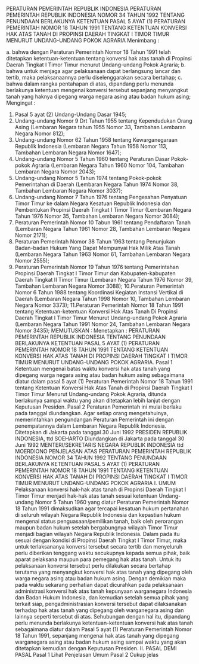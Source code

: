  PERATURAN PEMERINTAH REPUBLIK INDONESIA PERATURAN PEMERINTAH REPUBLIK INDONESIA NOMOR 34 TAHUN 1992 TENTANG PENUNDAAN BERLAKUNYA KETENTUAN PASAL 5 AYAT (1) PERATURAN PEMERINTAH NOMOR 18 TAHUN 1991 TENTANG KETENTUAN KONVERSI HAK ATAS TANAH DI PROPINSI DAERAH TINGKAT I TIMOR TIMUR MENURUT UNDANG-UNDANG POKOK AGRARIA
Menimbang :

a. bahwa dengan Peraturan Pemerintah Nomor 18 Tahun 1991 telah ditetapkan ketentuan-ketentuan tentang konversi hak atas tanah di Propinsi Daerah Tingkat I Timor Timur menurut Undang-undang Pokok Agraria;
b. bahwa untuk menjaga agar pelaksanaan dapat berlangsung lancar dan tertib, maka pelaksanaannya perlu diselenggarakan secara bertahap;
c. bahwa dalam rangka pentahapan di atas, dipandang perlu menunda berlakunya ketentuan mengenai konversi tersebut sepanjang menyangkut tanah yang haknya dipegang warga negara asing atau badan hukum asing;
Mengingat :

1. Pasal 5 ayat (2) Undang-Undang Dasar 1945;
2. Undang-undang Nomor 9 Drt Tahun 1955 tentang Kependudukan Orang Asing (Lembaran Negara tahun 1955 Nomor 33, Tambahan Lembaran Negara Nomor 812);
3. Undang-undang Nomor 62 Tahun 1958 tentang Kewarganegaraan Republik Indonesia (Lembaran Negara Tahun 1958 Nomor 113, Tambahan Lembaran Negara Nomor 1647);
4. Undang-undang Nomor 5 Tahun 1960 tentang Peraturan Dasar Pokok-pokok Agraria (Lembaran Negara Tahun 1960 Nomor 104, Tambahan Lembaran Negara Nomor 2043);
5. Undang-undang Nomor 5 Tahun 1974 tentang Pokok-pokok Pemerintahan di Daerah (Lembaran Negara Tahun 1974 Nomor 38, Tambahan Lembaran Negara Nomor 3037);
6. Undang-undang Nomor 7 Tahun 1976 tentang Pengesahan Penyatuan Timor Timur ke dalam Negara Kesatuan Republik Indonesia dan Pembentukan Propinsi Daerah Tingkat I Timor Timur (Lembaran Negara Tahun 1976 Nomor 35, Tambahan Lembaran Negara Nomor 3084);
7. Peraturan Pemerintah Nomor 10 Tabun 1961 tentang Pendaftaran Tanah (Lembaran Negara Tahun 1961 Nomor 28, Tambahan Lembaran Negara Nomor 2171);
8. Peraturan Pemerintah Nomor 38 Tahun 1963 tentang Penunjukan Badan-badan Hukum Yang Dapat Mempunyai Hak Milik Atas Tanah (Lembaran Negara Tahun 1963 Nomor 61, Tambahan Lembaran Negara Nomor 2555);
9. Peraturan Pemerintah Nomor 19 Tahun 1976 tentang Pemerintahan Propinsi Daerah Tingkat I Timor Timur dan Kabupaten-kabupaten Daerah Tingkat II Timor Timur (Lembaran Negara Tahun 1976 Nomor 39, Tambahan Lembaran Negara Nomor 3088);
10.Peraturan Pemerintah Nomor 6 Tahun 1988 tentang Koordinasi Kegiatan Instansi Vertikal di Daerah (Lembaran Negara Tahun 1998 Nomor 10, Tambahan Lembaran Negara Nomor 3373);
11.Peraturan Pemerintah Nomor 18 Tahun 1991 tentang Ketentuan-ketentuan Konversi Hak Atas Tanah Di Propinsi Daerah Tingkat I Timor Timur Menurut Undang-undang Pokok Agraria (Lembaran Negara Tahun 1991 Nomor 24, Tambahan Lembaran Negara Nomor 3435);
MEMUTUSKAN :
 Menetapkan : PERATURAN PEMERINTAH REPUBLIK INDONESIA TENTANG PENUNDAAN BERLAKUNYA KETENTUAN PASAL 5 AYAT (1) PERATURAN PEMERINTAH NOMOR 18 TAHUN 1991 TENTANG KETENTUAN KONVERSI HAK ATAS TANAH DI PROPINSI DAERAH TINGKAT I TIMOR TIMUR MENURUT UNDANG-UNDANG POKOK AGRARIA.
Pasal 1
Ketentuan mengenai batas waktu konversi hak atas tanah yang dipegang warga negara asing atau badan hukum asing sebagaimana diatur dalam pasal 5 ayat (1) Peraturan Pemerintah Nomor 18 Tahun 1991 tentang Ketentuan Konversi Hak Atas Tanah di Propinsi Daerah Tingkat I Timor Timur Menurut Undang-undang Pokok Agraria, ditunda berlakunya sampai waktu yang akan ditetapkan lebih lanjut dengan Keputusan Presiden.
Pasal 2
Peraturan Pemerintah ini mulai berlaku pada tanggal diundangkan.
Agar setiap orang mengetahuinya, memerintahkan pengundangan Peraturan Pemerintah ini dengan penempatannya dalam Lembaran Negara Republik Indonesia. Ditetapkan di Jakarta pada tanggal 30 Juni 1992 PRESIDEN REPUBLIK INDONESIA, ttd SOEHARTO Diundangkan di Jakarta pada tanggal 30 Juni 1992 MENTERI/SEKRETARIS NEGARA REPUBLIK INDONESIA ttd MOERDIONO PENJELASAN ATAS PERATURAN PEMERINTAH REPUBLIK INDONESIA NOMOR 34 TAHUN 1992 TENTANG PENUNDAAN BERLAKUNYA KETENTUAN PASAL 5 AYAT (1) PERATURAN PEMERINTAH NOMOR 18 TAHUN 1991 TENTANG KETENTUAN KONVERSI HAK ATAS TANAH DI PROPINSI DAERAH TINGKAT I TIMOR TIMUR MENURUT UNDANG-UNDANG POKOK AGRARIA I. UMUM Pelaksanaan konversi hak-hak atas tanah di Propinsi Daerah Tingkat I Timor Timur menjadi hak-hak atas tanah sesuai ketentuan Undang-undang Nomor 5 Tahun 1960 yang diatur Peraturan Pemerintah Nomor 18 Tahun 1991 dimaksudkan agar tercapai kesatuan hukum pertanahan di seluruh wilayah Negara Republik Indonesia dan kepastian hukum mengenai status penguasaan/pemilikan tanah, baik oleh perorangan maupun badan hukum setelah bergabungnya wilayah Timor Timur menjadi bagian wilayah Negara Republik Indonesia. Dalam pada itu sesuai dengan kondisi di Propinsi Daerah Tingkat I Timor Timur, maka untuk terlaksananya konversi tersebut secara tertib dan menyeluruh perlu diberikan tenggang waktu secukupnya kepada semua pihak, baik aparat pelaksana maupun para pemegang hak atas tanah. Untuk itu pelaksanaan konversi tersebut perlu dilakukan secara bertahap terutama yang menyangkut konversi hak atas tanah yang dipegang oleh warga negara asing atau badan hukum asing. Dengan demikian maka pada waktu sekarang perhatian dapat dicurahkan pada pelaksanaan administrasi konversi hak atas tanah kepunyaan warganegara Indonesia dan Badan Hukum Indonesia, dan kemudian setelah semua pihak yang terkait siap, pengadministrasian konversi tersebut dapat dilaksanakan terhadap hak atas tanah yang dipegang oleh warganegara asing dan lainnya seperti tersebut di atas. Sehubungan dengan hal itu, dipandang perlu menunda berlakunya ketentuan-ketentuan konversi hak atas tanah sebagaimana diatur dalam Pasal 5 ayat (1) Peraturan Pemerintah Nomor 18 Tahun 1991, sepanjang mengenai hak atas tanah yang dipegang warganegara asing atau badan hukum asing sampai waktu yang akan ditetapkan kemudian dengan Keputusan Presiden. II. PASAL DEMI PASAL Pasal 1 Lihat Penjelasan Umum
Pasal 2
Cukup jelas